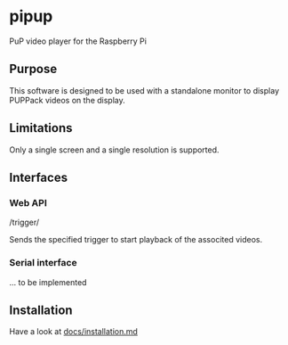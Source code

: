 # pipup
PuP video player for the Raspberry Pi

## Purpose

This software is designed to be used with a standalone monitor to display PUPPack videos
on the display.

## Limitations

Only a single screen and a single resolution is supported.

## Interfaces

### Web API

/trigger/<triggername>

Sends the specified trigger to start playback of the associted videos.

### Serial interface

... to be implemented


## Installation

Have a look at [docs/installation.md](docs/installation.md)
  

